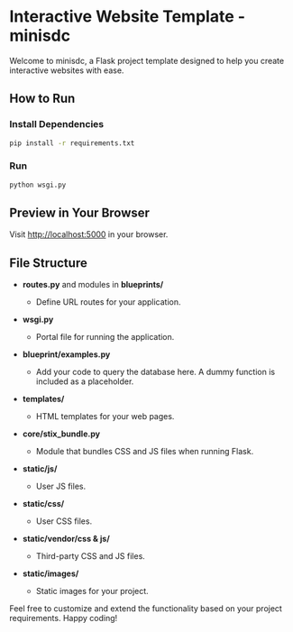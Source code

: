 # Interactive Website Template - minisdc

Welcome to minisdc, a Flask project template designed to help you create interactive websites with ease.

## How to Run

### Install Dependencies
```bash
pip install -r requirements.txt
```

### Run
```bash
python wsgi.py
```

## Preview in Your Browser
Visit [http://localhost:5000](http://localhost:5000) in your browser.

## File Structure

- **routes.py** and modules in **blueprints/**
  - Define URL routes for your application.

- **wsgi.py**
  - Portal file for running the application.

- **blueprint/examples.py**
  - Add your code to query the database here. A dummy function is included as a placeholder.

- **templates/**
  - HTML templates for your web pages.

- **core/stix_bundle.py**
  - Module that bundles CSS and JS files when running Flask.

- **static/js/**
  - User JS files.

- **static/css/**
  - User CSS files.

- **static/vendor/css & js/**
  - Third-party CSS and JS files.

- **static/images/**
  - Static images for your project.

Feel free to customize and extend the functionality based on your project requirements. Happy coding!
